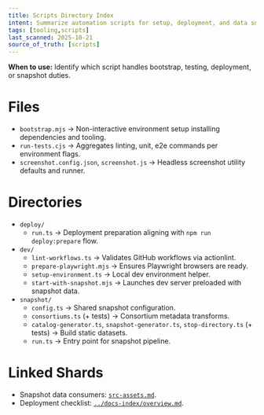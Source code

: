 ```yaml
---
title: Scripts Directory Index
intent: Summarize automation scripts for setup, deployment, and data snapshots
tags: [tooling,scripts]
last_scanned: 2025-10-21
source_of_truth: [scripts]
---
```

**When to use:** Identify which script handles bootstrap, testing, deployment, or snapshot duties.

# Files
- `bootstrap.mjs` → Non-interactive environment setup installing dependencies and tooling.
- `run-tests.cjs` → Aggregates linting, unit, e2e commands per environment flags.
- `screenshot.config.json`, `screenshot.js` → Headless screenshot utility defaults and runner.

# Directories
- `deploy/`
  - `run.ts` → Deployment preparation aligning with `npm run deploy:prepare` flow.
- `dev/`
  - `lint-workflows.ts` → Validates GitHub workflows via actionlint.
  - `prepare-playwright.mjs` → Ensures Playwright browsers are ready.
  - `setup-environment.ts` → Local dev environment helper.
  - `start-with-snapshot.mjs` → Launches dev server preloaded with snapshot data.
- `snapshot/`
  - `config.ts` → Shared snapshot configuration.
  - `consortiums.ts` (+ tests) → Consortium metadata transforms.
  - `catalog-generator.ts`, `snapshot-generator.ts`, `stop-directory.ts` (+ tests) → Build static datasets.
  - `run.ts` → Entry point for snapshot pipeline.

# Linked Shards
- Snapshot data consumers: [`src-assets.md`](./src-assets.md).
- Deployment checklist: [`../docs-index/overview.md`](../docs-index/overview.md#deployment-and-environment-docs).
